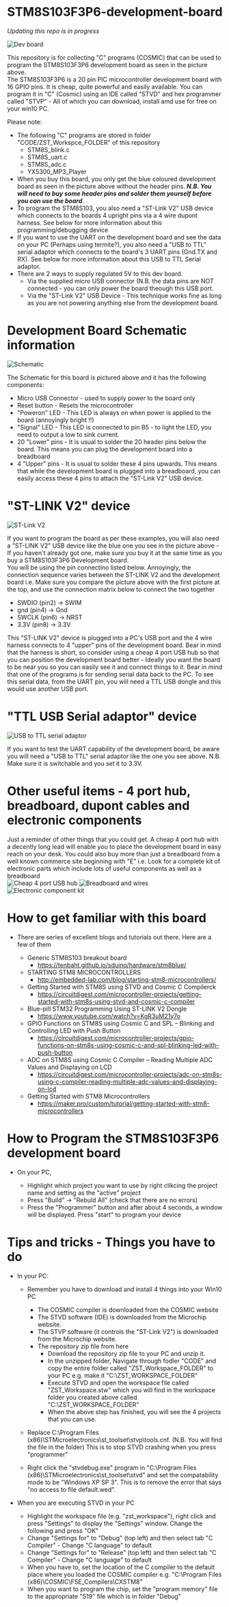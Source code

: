 # STM8S103F3P6-development-board

*Updating this repo is in progress*

<img src="images/STM8SF3P6_board.jpg" alt="Dev board"/>

This repository is for collecting "C" programs (COSMIC) that can be used to program the STM8S103F3P6 development board as seen in the picture above.   
The STM8S103F3P6 is a 20 pin PIC microcontroller development board with 16 GPIO pins. It is cheap, quite powerful and easily available. You can program it in "C" (Cosmic) using an IDE called "STVD" and hex programmer called "STVP" - All of which you can download, install amd use for free on your win10 PC. 
  

Please note:
 - The following "C" programs are stored in folder "CODE/ZST_Workspce_FOLDER" of this repository  
   - STM8S_blink.c  
   - STM8S_uart.c
   - STM8S_adc.c 	 	 
   - YX5300_MP3_Player
 - When you buy this board, you only get the blue coloured development board as seen in the picture above without the header pins.  _**N.B. You will need to buy some header pins and solder them yourself before you can use the board**_.
 - To program the STM8S103, you also need a "ST-Link V2" USB device which connects to the boards 4 upright pins via a 4 wire dupont harness. See below for more information about this programming/debugging device 
 - If you want to use the UART on the development board and see the data on your PC (Perhaps using termite?), you also need a "USB to TTL" serial adaptor which connects to the board's 3 UART pins (Gnd.TX and RX). See below for more information about this USB to TTL Serial adaptor. 
 - There are 2 ways to supply regulated 5V to this dev board. 
   - Via the supplied micro USB connector (N.B. the data pins are NOT connected - you can only power the board theough this USB port.
   - Via the "ST-Link V2" USB Device  - This technique works fine as long as you are not powering anything else from the development board.
   
   

# Development Board Schematic information

<img src="images/stm8blue-schematic.jpg" alt="Schematic"/>

The Schematic for this board is pictured above and it has the following components:
 - Micro USB Connector  - used to supply power to the board only
 - Reset button         - Resets the microcontroller 
 - "Poweron" LED        - This LED is always on when power is applied to the board (annoyingly bright !!)
 - "Signal" LED         - This LED is connected to pin B5 - to light the LED, you need to output a low to sink current.
 - 20 "Lower" pins      - It is usual to solder the 20 header pins below the board. This means you can plug the development board into a breadboard
 - 4  "Upper" pins      - It is usual to solder these 4 pins upwards. This means that while the development board is plugged into a breadboard, you can easily access these 4 pins to attach the "ST-Link V2" USB device. 




# "ST-LINK V2" device

<img src="images/ST-LinkV2_pinout_01.jpg" alt="ST-Link V2"/>

If you want to program the board as per these examples, you will also need a "ST-LINK V2" USB device like the blue one you see in the picture above - If you haven't already got one, make sure you buy it at the same time as you buy a STM8S103F3P6 Development board.  
You will be using the pin connectino listed below. Annoyingly, the connection sequence varies between the ST-LINK V2 and the development board i.e. Make sure you compare the picture above with the first picture at the top, and use the connection matrix below to connect the two together

 - SWDIO (pin2)    -> SWIM
 - gnd   (pin4)    -> Gnd
 - SWCLK (pin6)    -> NRST
 - 3.3V  (pin8)    -> 3.3V
 
This "ST-LINK V2" device is plugged into a PC's USB port and the 4 wire harness connects to 4 "upper" pins of the development board. Bear in mind that the harness is short, so consider using a cheap 4 port USB hub so that you can position the development board better - Ideally you want the board to be near you so you can easily see it and connect things to it.  Bear in mind that one of the programs is for sending serial data back to the PC. To see this serial data, from the UART pin, you will need a TTL USB dongle and this would use another USB port. 


# "TTL USB Serial adaptor" device

<img src="images/ch340-usb-to-ttl-serial-adaptor.jpg" alt="USB to TTL serial adaptor"/>

If you want to test the UART capability of the development board, be aware you will need a "USB to TTL" serial adaptor like the one you see above.
N.B.  Make sure it is switchable and you set it to 3.3V.  


# Other useful items - 4 port hub, breadboard, dupont cables and electronic components
Just a reminder of other things that you could get. A cheap 4 port hub with a decently long lead will enable you to place the development board in easy reach on your desk.
You could also buy more than just a breadboard from a well known commerce site beginning with "E" i.e. Look for a complete kit of electronic parts which include lots of useful components as well as a breadboard                                                     
 <img src="images/s-l1600.jpg" alt="Cheap 4 port USB hub"/>
 <img src="images/s-l500.jpg" alt="Breadboard and wires"/>
 <img src="images/kit.jpg" alt="Electronic component kit"/>




# How to get familiar with this board
- There are series of excellent blogs and tutorials out there. Here are a few of them

  - Generic STM8S103 breakout board
    - https://tenbaht.github.io/sduino/hardware/stm8blue/
  - STARTING STM8 MICROCONTROLLERS
    - http://embedded-lab.com/blog/starting-stm8-microcontrollers/
  - Getting Started with STM8S using STVD and Cosmic C Compilerck
    - https://circuitdigest.com/microcontroller-projects/getting-started-with-stm8s-using-stvd-and-cosmic-c-compiler
  - Blue-pill STM32 Programming Using ST-LINK V2 Dongle
    - https://www.youtube.com/watch?v=KgR3uM21y7o
  - GPIO Functions on STM8S using Cosmic C and SPL – Blinking and Controlling LED with Push Button
    - https://circuitdigest.com/microcontroller-projects/gpio-functions-on-stm8s-using-cosmic-c-and-spl-blinking-led-with-push-button
  - ADC on STM8S using Cosmic C Compiler – Reading Multiple ADC Values and Displaying on LCD
    - https://circuitdigest.com/microcontroller-projects/adc-on-stm8s-using-c-compiler-reading-multiple-adc-values-and-displaying-on-lcd
  - Getting Started with STM8 Microcontrollers
    - https://maker.pro/custom/tutorial/getting-started-with-stm8-microcontrollers



# How to Program the STM8S103F3P6 development board
 - On your PC, 

   - Highlight which project you want to use by right clikcing the project name and setting as the "active" project 
   - Press "Build" -> "Rebuld All" (check that there are no errors)
   - Press the "Programmer" button and after about 4 seconds, a window will be displayed. Press "start" to program your device


# Tips and tricks - Things you have to do
 - In your PC:
   - Remember you have to download and install 4 things into your Win10 PC 
     - The COSMIC compiler is downloaded from the COSMIC website 
     - The STVD software (IDE) is downloaded from the Microchip website.  
     - The STVP software (it controls the "ST-Link V2") is downloaded from the Microchip website.  
     - The repository zip file from here
       - Download the repository zip file to your PC and unzip it.
       - In the unzipped folder, Navigate through fodler "CODE" and copy the entire folder called "ZST_Workspace_FOLDER" to your PC e.g. make it "C:\ZST_WORKSPACE_FOLDER"
       - Execute STVD and open the workspace file called "ZST_Workspace.stw" which you will find in the workspace folder you created above called "C:\ZST_WORKSPACE_FOLDER"
       - When the above step has finished, you will see the 4 projects that you can use. 
   - Replace C:\Program Files (x86)\STMicroelectronics\st_toolset\stvp\tools.cnf. (N.B. You will find the file in the folder) 
    This is to stop STVD crashing when you press "programmer" 

   - Right click the "stvdebug.exe" program in "C:\Program Files (x86)\STMicroelectronics\st_toolset\stvd\" and set the compatability mode to be "Windows XP SP 3".
   This is to remove the error that says "no access to file default.wed".
 
 - When you are executing STVD in your PC
   - Highlight the workspace file (e.g. "zst_workspace"), right click and press "Settings" to display the "Settings" window. Change the following and press "OK" 
    - Change "Settings for" to "Debug"   (top left) and then select tab "C Compiler" - Change "C language" to default   
    - Change "Settings for" to "Release" (top left) and then select tab "C Compiler" - Change "C language" to default  
    - When you have to, set the location of the C compiler to the default place where you loaded the COSMIC compiler e.g. "C:\Program Files (x86)\COSMIC\FSE_Compilers\CXSTM8"
    - When you want to program the chip, set the "program memory" file to the appropriate "S19" file which is in folder "Debug"
